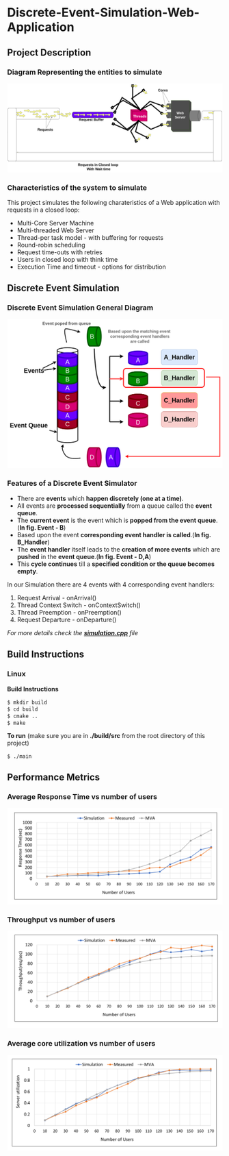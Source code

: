 # Discrete-Event-Simulation-Web-Application

## Project Description
### Diagram Representing the entities to simulate
![Web-server-system-diagram](https://github.com/jatin-jatin/Discrete-Event-Simulation-Web-Application/blob/main/pictures/Web-Server-System-new.png)
### Characteristics of the system to simulate
This project simulates the following charateristics of a Web application with requests in a closed loop:

* Multi-Core Server Machine
* Multi-threaded Web Server
* Thread-per task model - with buffering for requests
* Round-robin scheduling
* Request time-outs with retries
* Users in closed loop with think time
* Execution Time and timeout - options for distribution

<!-- **Web server system with request in a closed loop** -->
## Discrete Event Simulation
### Discrete Event Simulation General Diagram
![Discrete-Event-Simulation-Diagram](https://github.com/jatin-jatin/Discrete-Event-Simulation-Web-Application/blob/main/pictures/Discrete-Event-Simulator-General.png)
### Features of a Discrete Event Simulator
* There are **events** which **happen discretely (one at a time)**. 
* All events are **processed sequentially** from a queue called the **event queue**. 
* The **current event** is the event which is **popped from the event queue**. (**In fig. Event - B**)
* Based upon the event **corresponding event handler is called**.(**In fig. B_Handler**)
* The **event handler** itself leads to the **creation of more events** which are **pushed** in the **event queue**.(**In fig. Event - D,A**)
* This **cycle continues** till a **specified condition or the queue becomes empty**.

In our Simulation there are 4 events with 4 corresponding event handlers:
1. Request Arrival - onArrival()
1. Thread Context Switch - onContextSwitch()
1. Thread Preemption - onPreemption()
1. Request Departure - onDeparture()

*For more details check the **[simulation.cpp](https://github.com/jatin-jatin/Discrete-Event-Simulation-Web-Application/blob/main/src/simulation.cpp)** file*
## Build Instructions
### Linux
**Build Instructions**
```
$ mkdir build  
$ cd build  
$ cmake ..  
$ make
```
**To run** (make sure you are in **./build/src** from the root directory of this project)
```
$ ./main
```
## Performance Metrics
### Average Response Time vs number of users
![Discrete-Event-Simulation-Diagram](https://github.com/jatin-jatin/Discrete-Event-Simulation-Web-Application/blob/main/pictures/resptime-vs-users.png)
### Throughput vs number of users
![Discrete-Event-Simulation-Diagram](https://github.com/jatin-jatin/Discrete-Event-Simulation-Web-Application/blob/main/pictures/tput-vs-users.png)
### Average core utilization vs number of users
![Discrete-Event-Simulation-Diagram](https://github.com/jatin-jatin/Discrete-Event-Simulation-Web-Application/blob/main/pictures/util-vs-users.png)